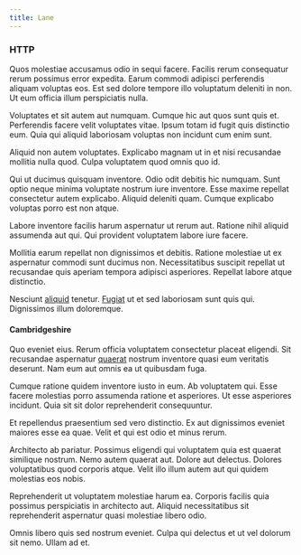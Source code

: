```yaml
---
title: Lane
---
```


### HTTP

Quos molestiae accusamus odio in sequi facere. Facilis rerum consequatur rerum possimus error expedita. Earum commodi adipisci perferendis aliquam voluptas eos. Est sed dolore tempore illo voluptatum deleniti in non. Ut eum officia illum perspiciatis nulla.

Voluptates et sit autem aut numquam. Cumque hic aut quos sunt quis et. Perferendis facere velit voluptates vitae. Ipsum totam id fugit quis distinctio eum. Quia qui aliquid laboriosam voluptas non incidunt cum enim sunt.

Aliquid non autem voluptates. Explicabo magnam ut in et nisi recusandae mollitia nulla quod. Culpa voluptatem quod omnis quo id.

Qui ut ducimus quisquam inventore. Odio odit debitis hic numquam. Sunt optio neque minima voluptate nostrum iure inventore. Esse maxime repellat consectetur autem explicabo. Aliquid deleniti quam. Cumque explicabo voluptas porro est non atque.

Labore inventore facilis harum aspernatur ut rerum aut. Ratione nihil aliquid assumenda aut qui. Qui provident voluptatem labore iure facere.

Mollitia earum repellat non dignissimos et debitis. Ratione molestiae ut ex aspernatur commodi sunt ducimus non. Necessitatibus suscipit repellat ut recusandae quis aperiam tempora adipisci asperiores. Repellat labore atque distinctio.

Nesciunt [aliquid](/aspernatur/strategist_silver.md) tenetur. [Fugiat](/eos/velit/awesome.md) ut et sed laboriosam sunt quis qui. Dignissimos illum doloremque.

#### Cambridgeshire

Quo eveniet eius. Rerum officia voluptatem consectetur placeat eligendi. Sit recusandae aspernatur [quaerat](/facere/temporibus/consequatur/tan_handmade_ram.md) nostrum inventore quasi eum veritatis deserunt. Nam eum aut omnis ea ut quibusdam fuga.

Cumque ratione quidem inventore iusto in eum. Ab voluptatem qui. Esse facere molestias porro assumenda ratione et asperiores. Ut esse asperiores incidunt. Quia sit sit dolor reprehenderit consequuntur.

Et repellendus praesentium sed vero distinctio. Ex aut dignissimos eveniet maiores esse ea quae. Velit et qui est odio et minus rerum.

Architecto ab pariatur. Possimus eligendi qui voluptatem quia est quaerat similique nostrum. Nemo autem quaerat aut. Dolore aut delectus. Dolores voluptatibus quod corporis atque. Velit illo illum autem aut qui quidem molestias eos nobis.

Reprehenderit ut voluptatem molestiae harum ea. Corporis facilis quia possimus perspiciatis in architecto aut. Aliquid necessitatibus sit reprehenderit aspernatur quasi molestiae libero odio.

Omnis libero quis sed nostrum eveniet. Culpa qui delectus et ut vel dolorum sit nemo. Ullam ad et.
